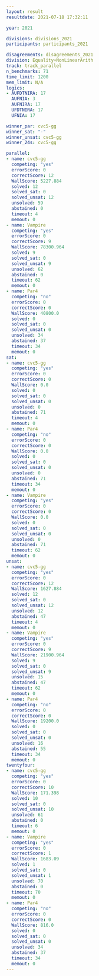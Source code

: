 ```yaml
---
layout: result
resultdate: 2021-07-18 17:32:11

year: 2021

divisions: divisions_2021
participants: participants_2021

disagreements: disagreements_2021
division: Equality+NonLinearArith
track: track_parallel
n_benchmarks: 71
time_limit: 1200
mem_limit: N/A
logics:
- AUFDTNIRA: 17
  AUFNIA: 3
  AUFNIRA: 17
  UFDTNIRA: 17
  UFNIA: 17

winner_par: cvc5-gg
winner_sat: "-"
winner_unsat: cvc5-gg
winner_24s: cvc5-gg

parallel:
- name: cvc5-gg
  competing: "yes"
  errorScore: 0
  correctScore: 12
  WallScore: 5227.884
  solved: 12
  solved_sat: 0
  solved_unsat: 12
  unsolved: 59
  abstained: 0
  timeout: 4
  memout: 0
- name: Vampire
  competing: "yes"
  errorScore: 0
  correctScore: 9
  WallScore: 78300.964
  solved: 9
  solved_sat: 0
  solved_unsat: 9
  unsolved: 62
  abstained: 0
  timeout: 62
  memout: 0
- name: Par4
  competing: "no"
  errorScore: 0
  correctScore: 0
  WallScore: 40800.0
  solved: 0
  solved_sat: 0
  solved_unsat: 0
  unsolved: 34
  abstained: 37
  timeout: 34
  memout: 0
sat:
- name: cvc5-gg
  competing: "yes"
  errorScore: 0
  correctScore: 0
  WallScore: 0.0
  solved: 0
  solved_sat: 0
  solved_unsat: 0
  unsolved: 0
  abstained: 71
  timeout: 4
  memout: 0
- name: Par4
  competing: "no"
  errorScore: 0
  correctScore: 0
  WallScore: 0.0
  solved: 0
  solved_sat: 0
  solved_unsat: 0
  unsolved: 0
  abstained: 71
  timeout: 34
  memout: 0
- name: Vampire
  competing: "yes"
  errorScore: 0
  correctScore: 0
  WallScore: 0.0
  solved: 0
  solved_sat: 0
  solved_unsat: 0
  unsolved: 0
  abstained: 71
  timeout: 62
  memout: 0
unsat:
- name: cvc5-gg
  competing: "yes"
  errorScore: 0
  correctScore: 12
  WallScore: 1627.884
  solved: 12
  solved_sat: 0
  solved_unsat: 12
  unsolved: 12
  abstained: 47
  timeout: 4
  memout: 0
- name: Vampire
  competing: "yes"
  errorScore: 0
  correctScore: 9
  WallScore: 21900.964
  solved: 9
  solved_sat: 0
  solved_unsat: 9
  unsolved: 15
  abstained: 47
  timeout: 62
  memout: 0
- name: Par4
  competing: "no"
  errorScore: 0
  correctScore: 0
  WallScore: 19200.0
  solved: 0
  solved_sat: 0
  solved_unsat: 0
  unsolved: 16
  abstained: 55
  timeout: 34
  memout: 0
twentyfour:
- name: cvc5-gg
  competing: "yes"
  errorScore: 0
  correctScore: 10
  WallScore: 171.398
  solved: 10
  solved_sat: 0
  solved_unsat: 10
  unsolved: 61
  abstained: 0
  timeout: 6
  memout: 0
- name: Vampire
  competing: "yes"
  errorScore: 0
  correctScore: 1
  WallScore: 1683.09
  solved: 1
  solved_sat: 0
  solved_unsat: 1
  unsolved: 70
  abstained: 0
  timeout: 70
  memout: 0
- name: Par4
  competing: "no"
  errorScore: 0
  correctScore: 0
  WallScore: 816.0
  solved: 0
  solved_sat: 0
  solved_unsat: 0
  unsolved: 34
  abstained: 37
  timeout: 34
  memout: 0
---
```

